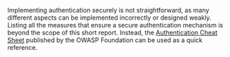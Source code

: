 Implementing authentication securely is not straightforward, as many different aspects can be implemented incorrectly or designed weakly.
Listing all the measures that ensure a secure authentication mechanism is beyond the scope of this short report.
Instead, the [Authentication Cheat Sheet](https://cheatsheetseries.owasp.org/cheatsheets/Authentication_Cheat_Sheet.html) published by the OWASP Foundation can be used as a quick reference.
